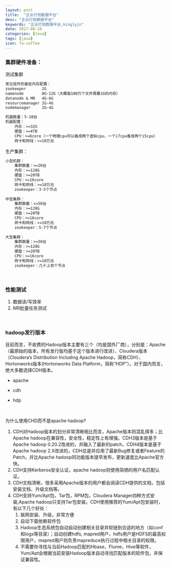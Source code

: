 ```yaml
---
layout: post
title:  "企业打他数据平台"
desc: "企业打他数据平台"
keywords: "企业打他数据平台,kinglyjn"
date: 2017-08-26
categories: [Java]
tags: [java]
icon: fa-coffee
---
```




### 集群硬件准备：

测试集群

```default
常见组件的最低内存配置：
zookeeper		2G
namenode		8G-12G（大概每100万个文件需要1G的内存）
datanode & MR	4G-6G
resourcemanager	2G-4G
nodemanager		2G-4G

机器数量：5-10台
机器配置：
	内存：>=32G
	硬盘：>=4TB
	CPU：>=6core（一个物理cpu可以看成两个虚拟cpu，一个i7cpu看成两个i5cpu）
	网卡和网线：>=10万兆	
```

生产集群：

```default
小型机群：
	集群数量：<=20台
	内存：>=128G
	硬盘：>=20TB
	CPU：>=16core
	网卡和网线：>=10万兆
	zookeeper：3-5个节点
	
中型集群：
	集群数量：<=50台
	内存：>=128G
	硬盘：>=20TB
	CPU：>=16core
	网卡和网线：>=10万兆
	zookeeper：5-7个节点
	
大型集群：
	集群数量：>=50台
	内存：>=128G
	硬盘：>=20TB
	CPU：>=16core
	网卡和网线：>=10万兆
	zookeeper：几十上百个节点
```

<br>



### 性能测试

1. 数据读/写效率
2. MR批量任务测试

<br>



 ### hadoop发行版本

目前而言，不收费的Hadoop版本主要有三个（均是国外厂商），分别是：Apache（最原始的版本，所有发行版均基于这个版本进行改进）、Cloudera版本（Cloudera’s Distribution Including Apache Hadoop，简称CDH）、Hortonworks版本(Hortonworks Data Platform，简称“HDP”）。对于国内而言，绝大多数选择CDH版本。

* apache

* cdh

* hdp


<br>

为什么使用CHD而不是apache hadoop?

1. CDH对Hadoop版本的划分非常清晰相比而言，Apache版本则混乱得多；比Apache hadoop在兼容性，安全性，稳定性上有增强。CDH3版本是基于Apache  hadoop  0.20.2改进的，并融入了最新的patch，CDH4版本是基于Apache hadoop 2.X改进的，CDH总是并应用了最新Bug修复或者Feature的Patch，并比Apache hadoop同功能版本提早发布，更新速度比Apache官方快。
2. CDH支持Kerberos安全认证，apache hadoop则使用简陋的用户名匹配认证。
3. CDH文档清晰，很多采用Apache版本的用户都会阅读CDH提供的文档，包括安装文档、升级文档等。
4. CDH支持Yum/Apt包，Tar包，RPM包，Cloudera Manager四种方式安装,Apache hadoop只支持Tar包安装。CDH使用推荐的Yum/Apt包安装时，有以下几个好处：
   1. 联网安装、升级，非常方便
   2. 自动下载依赖软件包
   3. Hadoop生态系统包自动自动创建相关目录并软链到合适的地方（如conf和logs等目录）；自动创建hdfs, mapred用户，hdfs用户是HDFS的最高权限用户，mapred用户则负责mapreduce执行过程中相关目录的权限。
   4. 不需要你寻找与当前Hadoop匹配的Hbase，Flume，Hive等软件，Yum/Apt会根据当前安装Hadoop版本自动寻找匹配版本的软件包，并保证兼容性。

<br>















